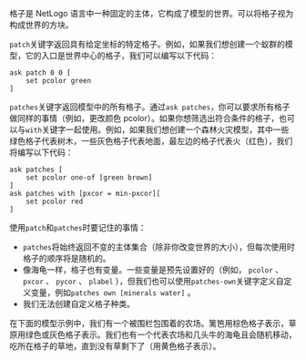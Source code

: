 ﻿格子是 NetLogo 语言中一种固定的主体，它构成了模型的世界。可以将格子视为构成世界的方块。

`patch`关键字返回具有给定坐标的特定格子。例如，如果我们想创建一个蚁群的模型，它的入口是世界中心的格子，我们可以编写以下代码：

```
ask patch 0 0 [
	set pcolor green
]
```

`patches`关键字返回模型中的所有格子。通过`ask patches`，你可以要求所有格子做同样的事情（例如，更改颜色 pcolor）。如果你想筛选出符合条件的格子，也可以与`with`关键字一起使用。例如，如果我们想创建一个森林火灾模型，其中一些绿色格子代表树木，一些灰色格子代表地面，最左边的格子代表火（红色），我们将编写以下代码：

```
ask patches [
	set pcolor one-of [green brown]
]
ask patches with [pxcor = min-pxcor][
	set pcolor red
]
```

使用`patch`和`patches`时要记住的事情：

- `patches`将始终返回不变的主体集合（除非你改变世界的大小），但每次使用时格子的顺序将是随机的。
- 像海龟一样，格子也有变量。一些变量是预先设置好的（例如， `pcolor` 、 `pxcor` 、 `pycor` 、 `plabel` ），但我们也可以使用`patches-own`关键字定义自定义变量，例如`patches own [minerals water]` 。
- 我们无法创建自定义格子种类。

在下面的模型示例中，我们有一个被围栏包围着的农场。篱笆用棕色格子表示，草原用绿色或灰色格子表示。我们也有一个代表农场和几头牛的海龟且会随机移动，吃所在格子的草地，直到没有草剩下了（用黄色格子表示）。
